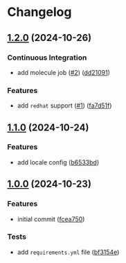 # Changelog

## [1.2.0](https://github.com/antmelekhin/ansible-role-locales/compare/v1.1.0...v1.2.0) (2024-10-26)


### Continuous Integration

* add molecule job ([#2](https://github.com/antmelekhin/ansible-role-locales/issues/2)) ([dd21091](https://github.com/antmelekhin/ansible-role-locales/commit/dd2109183fdbdf75150d562cbaef648e645a20ed))


### Features

* add `redhat` support ([#1](https://github.com/antmelekhin/ansible-role-locales/issues/1)) ([fa7d51f](https://github.com/antmelekhin/ansible-role-locales/commit/fa7d51f5c6c6bde45cdebc2ebe5081c23298bb64))

## [1.1.0](https://github.com/antmelekhin/ansible-role-locales/compare/v1.0.0...v1.1.0) (2024-10-24)


### Features

* add locale config ([b6533bd](https://github.com/antmelekhin/ansible-role-locales/commit/b6533bdeb1304fed4206d170bba3fda4c024c27c))

## [1.0.0](https://github.com/antmelekhin/ansible-role-locales/compare/...v1.0.0) (2024-10-23)


### Features

* initial commit ([fcea750](https://github.com/antmelekhin/ansible-role-locales/commit/fcea750d6d38a3e146e1751f4dca7c93a71c1c07))


### Tests

* add `requirements.yml` file ([bf3154e](https://github.com/antmelekhin/ansible-role-locales/commit/bf3154e609b5a0ce0f65d53373f7e524a29e9a75))
